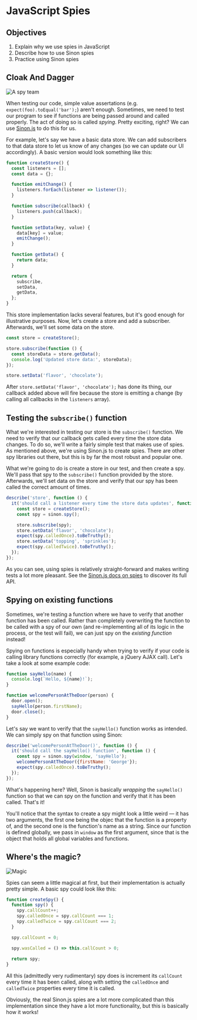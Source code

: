 # JavaScript Spies

## Objectives

1. Explain why we use spies in JavaScript
2. Describe how to use Sinon spies
3. Practice using Sinon spies

## Cloak And Dagger
![A spy team](https://media.giphy.com/media/Dzmg5QAojwb6M/giphy.gif)

When testing our code, simple value assertations (e.g. `expect(foo).toEqual('bar');`) aren't enough.
Sometimes, we need to test our program to see if functions are being passed around and called
properly. The act of doing so is called _spying_. Pretty exciting, right? We can use
[Sinon.js](http://sinonjs.org/docs) to do this for us.

For example, let's say we have a basic data store. We can add subscribers to that data store to let
us know of any changes (so we can update our UI accordingly). A basic version would look something
like this:

```js
function createStore() {
  const listeners = [];
  const data = {};

  function emitChange() {
    listeners.forEach(listener => listener());
  }

  function subscribe(callback) {
    listeners.push(callback);
  }

  function setData(key, value) {
    data[key] = value;
    emitChange();
  }

  function getData() {
    return data;
  }

  return {
    subscribe,
    setData,
    getData,
  };
}
```

This store implementation lacks several features, but it's good enough for illustrative purposes.
Now, let's create a store and add a subscriber. Afterwards, we'll set some data on the store.

```js
const store = createStore();

store.subscribe(function () {
  const storeData = store.getData();
  console.log('Updated store data:', storeData);
});

store.setData('flavor', 'chocolate');
```

After `store.setData('flavor', 'chocolate');` has done its thing, our callback added above will fire
because the store is emitting a change (by calling all callbacks in the `listeners` array).

## Testing the `subscribe()` function
What we're interested in testing our store is the `subscribe()` function. We need to verify that our
callback gets called every time the store data changes. To do so, we'll write a fairly simple test
that makes use of spies. As mentioned above, we're using Sinon.js to create spies. There are other
spy libraries out there, but this is by far the most robust and popular one.

What we're going to do is create a store in our test, and then create a spy. We'll pass that spy to
the `subscribe()` function provided by the store. Afterwards, we'll set data on the store and verify
that our spy has been called the correct amount of times.

```js
describe('store', function () {
  it('should call a listener every time the store data updates', function () {
    const store = createStore();
    const spy = sinon.spy();

    store.subscribe(spy);
    store.setData('flavor', 'chocolate');
    expect(spy.calledOnce).toBeTruthy();
    store.setData('topping', 'sprinkles');
    expect(spy.calledTwice).toBeTruthy();
  });
});
```

As you can see, using spies is relatively straight-forward and makes writing tests a lot more
pleasant. See the [Sinon.js docs on spies](http://sinonjs.org/docs/#spies) to discover its full API.

## Spying on existing functions
Sometimes, we're testing a function where we have to verify that another function has been called.
Rather than completely overwriting the function to be called with a spy of our own (and re-implementing
all of its logic in the process, or the test will fail), we can just spy on the _existing function_
instead!

Spying on functions is especially handy when trying to verify if your code is calling library
functions correctly (for example, a jQuery AJAX call). Let's take a look at some example code:

```js
function sayHello(name) {
  console.log(`Hello, ${name}!`);
}

function welcomePersonAtTheDoor(person) {
  door.open();
  sayHello(person.firstName);
  door.close();
}
```

Let's say we want to verify that the `sayHello()` function works as intended. We can simply spy on
that function using Sinon:

```js
describe('welcomePersonAtTheDoor()', function () {
  it('should call the sayHello() function', function () {
    const spy = sinon.spy(window, 'sayHello');
    welcomePersonAtTheDoor({firstName: 'George'});
    expect(spy.calledOnce).toBeTruthy();
  });
});
```

What's happening here? Well, Sinon is basically _wrapping_ the `sayHello()` function so that we can
spy on the function and verify that it has been called. That's it!

You'll notice that the syntax to create a spy might look a little weird — it has two arguments, the
first one being the objec that the function is a property of, and the second one is the function's
name as a string. Since our function is defined globally, we pass in `window` as the first argument,
since that is the object that holds all global variables and functions.


## Where's the magic?
![Magic](https://media1.giphy.com/media/61uXIVNCSsTrq/200.gif)

Spies can seem a little magical at first, but their implementation is actually pretty simple. A
basic spy could look like this:

```js
function createSpy() {
  function spy() {
    spy.callCount++;
    spy.calledOnce = spy.callCount === 1;
    spy.calledTwice = spy.callCount === 2;
  }

  spy.callCount = 0;

  spy.wasCalled = () => this.callCount > 0;
  
  return spy;
}
```

All this (admittedly very rudimentary) spy does is increment its `callCount` every time it has been
called, along with setting the `calledOnce` and `calledTwice` properties every time it is called.

Obviously, the real Sinon.js spies are a lot more complicated than this implementation since they
have a lot more functionality, but this is basically how it works!
